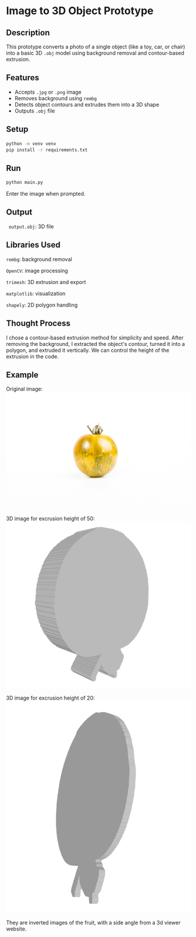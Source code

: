 # Image to 3D Object Prototype

## Description
This prototype converts a photo of a single object (like a toy, car, or chair) into a basic 3D `.obj` model using background removal and contour-based extrusion.

## Features
- Accepts `.jpg` or `.png` image
- Removes background using `rembg`
- Detects object contours and extrudes them into a 3D shape
- Outputs `.obj` file

## Setup

```bash
python -m venv venv
pip install -r requirements.txt
```
## Run

```bash
python main.py
```
Enter the image when prompted.

## Output
` output.obj`: 3D file

## Libraries Used
`rembg`: background removal

`OpenCV`: image processing

`trimesh`: 3D extrusion and export

`matplotlib`: visualization

`shapely`: 2D polygon handling

## Thought Process
I chose a contour-based extrusion method for simplicity and speed. After removing the background, I extracted the object's contour, turned it into a polygon, and extruded it vertically. We can control the height of the extrusion in the code.

## Example
Original image:
![fruit.png](fruit.png)

3D image for excrusion height of 50:
![fruit_3d_50.png](fruit_3d_50.png)

3D image for excrusion height of 20:
![fruit_3d_20.png](fruit_3d_20.png)

They are inverted images of the fruit, with a side angle from a 3d viewer website.
